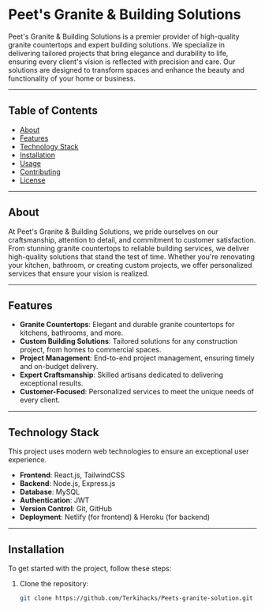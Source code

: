 # Peet's Granite & Building Solutions

Peet's Granite & Building Solutions is a premier provider of high-quality granite countertops and expert building solutions. We specialize in delivering tailored projects that bring elegance and durability to life, ensuring every client's vision is reflected with precision and care. Our solutions are designed to transform spaces and enhance the beauty and functionality of your home or business.

---

## Table of Contents

- [About](#about)
- [Features](#features)
- [Technology Stack](#technology-stack)
- [Installation](#installation)
- [Usage](#usage)
- [Contributing](#contributing)
- [License](#license)

---

## About

At Peet's Granite & Building Solutions, we pride ourselves on our craftsmanship, attention to detail, and commitment to customer satisfaction. From stunning granite countertops to reliable building services, we deliver high-quality solutions that stand the test of time. Whether you're renovating your kitchen, bathroom, or creating custom projects, we offer personalized services that ensure your vision is realized.

---

## Features

- **Granite Countertops**: Elegant and durable granite countertops for kitchens, bathrooms, and more.
- **Custom Building Solutions**: Tailored solutions for any construction project, from homes to commercial spaces.
- **Project Management**: End-to-end project management, ensuring timely and on-budget delivery.
- **Expert Craftsmanship**: Skilled artisans dedicated to delivering exceptional results.
- **Customer-Focused**: Personalized services to meet the unique needs of every client.

---

## Technology Stack

This project uses modern web technologies to ensure an exceptional user experience.

- **Frontend**: React.js, TailwindCSS
- **Backend**: Node.js, Express.js
- **Database**: MySQL
- **Authentication**: JWT
- **Version Control**: Git, GitHub
- **Deployment**: Netlify (for frontend) & Heroku (for backend)

---

## Installation

To get started with the project, follow these steps:

1. Clone the repository:
   ```bash
   git clone https://github.com/Terkihacks/Peets-granite-solution.git
